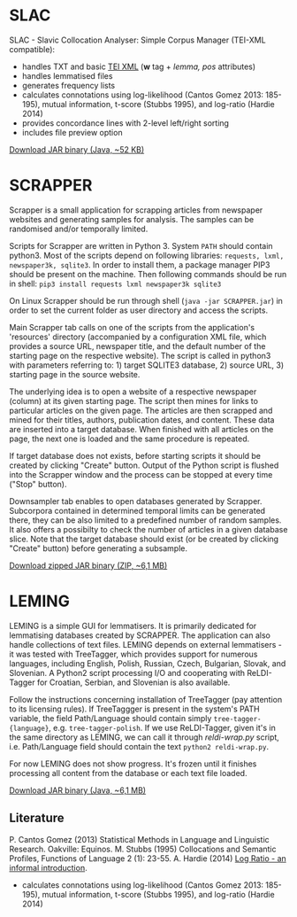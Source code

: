 # SLAC
SLAC - Slavic Collocation Analyser: Simple Corpus Manager (TEI-XML compatible):
- handles TXT and basic <a href="https://tei-c.org/">TEI XML</a> (<strong>w</strong> tag + <em>lemma, pos</em> attributes)
- handles lemmatised files
- generates frequency lists
- calculates connotations using log-likelihood (Cantos Gomez 2013: 185-195), mutual information, t-score (Stubbs 1995), and log-ratio (Hardie 2014)
- provides concordance lines with 2-level left/right sorting
- includes file preview option

<a href="https://github.com/mir-p/slac/blob/master/SLAC.jar">Download JAR binary (Java, ~52 KB)</a>

# SCRAPPER
Scrapper is a small application for scrapping articles from newspaper websites and generating samples for analysis. The samples can be randomised and/or temporally limited. 

Scripts for Scrapper are written in Python 3. System `PATH` should contain python3. Most of the scripts depend on following libraries: `requests, lxml, newspaper3k, sqlite3`. In order to install them, a package manager PIP3 should be present on the machine. Then following commands should be run in shell:
`pip3 install requests lxml newspaper3k sqlite3`

On Linux Scrapper should be run through shell (`java -jar SCRAPPER.jar`) in order to set the current folder as user directory and access the scripts.

Main Scrapper tab calls on one of the scripts from the application's 'resources' directory (accompanied by a configuration XML file, which provides a source URL, newspaper title, and the default number of the starting page on the respective website).  The script is called in python3 with parameters referring to: 1) target SQLITE3 database, 2) source URL, 3) starting page in the source website.

The underlying idea is to open a website of a respective newspaper (column) at its given starting page. The script then mines for links to particular articles on the given page. The articles are then scrapped and mined for their titles, authors, publication dates, and content. These data are inserted into a target database. When finished with all articles on the page, the next one is loaded and the same procedure is repeated.

If target database does not exists, before starting scripts it should be created by clicking "Create" button. Output of the Python script is flushed into the Scrapper window and the process can be stopped at every time ("Stop" button).

Downsampler tab enables to open databases generated by Scrapper. Subcorpora contained in determined temporal limits can be generated there, they can be also limited to a predefined number of random samples. It also offers a possibilty to check the number of articles in a given database slice. Note that the target database should exist (or be created by clicking "Create" button) before generating a subsample.

<a href="https://github.com/mir-p/slac/blob/master/SCRAPPER.zip">Download zipped JAR binary (ZIP, ~6,1 MB)</a>

# LEMING
LEMING is a simple GUI for lemmatisers. It is primarily dedicated for lemmatising databases created by SCRAPPER. The application can also handle collections of text files. LEMING depends on external lemmatisers - it was tested with TreeTagger, which provides support for numerous languages, including English, Polish, Russian, Czech, Bulgarian, Slovak, and Slovenian. A Python2 script processing I/O and cooperating with ReLDI-Tagger for Croatian, Serbian, and Slovenian is also available. 

Follow the instructions concerning installation of TreeTagger (pay attention to its licensing rules). If TreeTaggger is present in the system's PATH variable, the field Path/Language should contain simply `tree-tagger-{language}`, e.g. `tree-tagger-polish`. If we use ReLDI-Tagger, given it's in the same directory as LEMING, we can call it through *reldi-wrap.py* script, i.e. Path/Language field should contain the text `python2 reldi-wrap.py`.

For now LEMING does not show progress. It's frozen until it finishes processing all content from the database or each text file loaded. 

<a href="https://github.com/mir-p/slac/blob/master/LEMING.java">Download JAR binary (Java, ~6,1 MB)</a>

## Literature
P. Cantos Gomez (2013) Statistical Methods in Language and Linguistic Research. Oakville: Equinos. 
M. Stubbs (1995)  Collocations and  Semantic Profiles, Functions of Language 2 (1): 23-55.
A. Hardie (2014) <a href="http://cass.lancs.ac.uk/log-ratio-an-informal-introduction/">Log Ratio - an informal introduction</a>.

- calculates connotations using log-likelihood (Cantos Gomez 2013: 185-195), mutual information, t-score (Stubbs 1995), and log-ratio (Hardie 2014)
